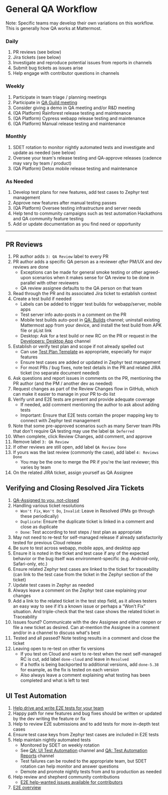 # General QA Workflow
Note: Specific teams may develop their own variations on this workflow. This is generally how QA works at Mattermost.

### Daily
1. PR reviews (see below)
2. Jira tickets (see below)
3. Investigate and reproduce potential issues from reports in channels
4. Submit bug tickets as issues arise
5. Help engage with contributor questions in channels

### Weekly
1. Participate in team triage / planning meetings
2. Participate in [QA Guild meeting](https://community.mattermost.com/core/channels/qa-weekly-meetings)
3. Consider giving a demo in QA meeting and/or R&D meeting
4. (QA Platform) Rainforest release testing and maintenance
5. (QA Platform) Cypress webapp release testing and maintenance
6. (QA Platform) Manual release testing and maintenance

### Monthly
1. SDET rotation to monitor nightly automated tests and investigate and update as needed (see below)
2. Oversee your team's release testing and QA-approve releases (cadence may vary by team / product)
3. (QA Platform) Detox mobile release testing and maintenance


### As Needed
1. Develop test plans for new features, add test cases to Zephyr test management
2. Approve new features after manual testing passes
3. (QA Platform) Oversee testing infrastructure and server needs
4. Help tend to community campaigns such as test automation Hackathons and QA community feature testing
5. Add or update documentation as you find need or opportunity

------------------------------------------
## PR Reviews
1. PR author adds `3: QA Review` label to every PR
2. PR author adds a specific QA person as a reviewer *after* PM/UX and dev reviews are done
   - Exceptions can be made for general smoke testing or other agreed-upon scenarios when it makes sense for QA review to be done in parallel with other reviewers
   - QA review assignee defaults to the QA person on that team
3. Read through the PR and its associated Jira ticket to establish context
4. Create a test build if needed
   - Labels can be added to trigger test builds for webapp/server, mobile apps
   - Test server info auto-posts in a comment on the PR
   - Mobile test builds auto-post in [QA: Builds](https://community.mattermost.com/core/channels/qa-builds) channel; uninstall existing Mattermost app from your device, and install the test build from APK file or pList link
   - Desktop: Ask for a test build or new RC on the PR or request in the [Developers: Desktop App](https://community.mattermost.com/core/channels/desktop-app) channel 
5. Establish or verify test plan and scope if not already spelled out
   - Can use [Test Plan Template](https://docs.google.com/document/d/16w9jMWXRRjuBbkF923Qka02UQyjF5_QI9skNEBb4fQQ) as appropriate, especially for major features
   - Ensure test cases are added or updated in Zephyr test management
   - For most PRs / bug fixes, note test details in the PR and related JIRA ticket (no separate document needed)
6. Ask questions and report issues in comments on the PR, mentioning the PR author (and the PM / another dev as needed)
7. Request changes as part of the Review Changes flow in GitHub, which can make it easier to manage in your PR to-do list
8. Verify unit and E2E tests are present and provide adequate coverage
   - If needed, add comment mentioning the author to ask about adding tests
   - Important: Ensure that E2E tests contain the proper mapping key to connect with Zephyr test management
9. Note that some pre-approved scenarios such as many Server team PRs that don't require QA testing may use the label `QA Deferred` 
10. When complete, click Review Changes, add comment, and approve
11. Remove label `3: QA Review`
12. If other reviews are still open, add label `QA Review Done`
13. If yours was the last review (commonly the case), add label `4: Reviews Done`
    - You may be the one to merge the PR if you're the last reviewer; this varies by team
14. On the related JIRA ticket, assign yourself as QA Assignee

## Verifying and Closing Resolved Jira Tickets
1. [QA-Assigned to you, not-closed](https://mattermost.atlassian.net/issues/?filter=15192)
2. Handling various ticket resolutions
   - `Won't Fix`, `Won't Do`, `Invalid`: Leave in Resolved (PMs go through these periodically)
   - `Duplicate`: Ensure the duplicate ticket is linked in a comment and close as duplicate
   - `Done`: Test according to test steps / test plan as appropriate
3. May not need to re-test for self-managed release if already satisfactorily tested for previous Cloud release
4. Be sure to test across webapp, mobile apps, and desktop app
5. Ensure it is noted in the ticket and test case if any of the expected behavior or the bug itself was environment-specific (e.g. Android-only, Safari-only, etc.)
6. Ensure related Zephyr test cases are linked to the ticket for traceability (can link to the test case from the ticket in the Zephyr section of the ticket)
7. Update test cases in Zephyr as needed
8. Always leave a comment on the Zephyr test case explaining your changes
9. Add a link to the related ticket in the test step field, as it allows testers an easy way to see if it’s a known issue or perhaps a “Won’t Fix” situation.
And triple-check that the test case shows the related ticket in Traceability
10. Issues found? Communicate with the dev Assignee and either reopen or file a new ticket as desired. Can at-mention the Assignee in a comment and/or in a channel to discuss what's best
11. Tested and all passed? Note testing results in a comment and close the ticket
12. Leaving open to re-test on other fix versions
    - If you test on Cloud and want to re-test when the next self-managed RC is cut, add label `done-cloud` and leave in `Resolved`
    - If a hotfix is being backported to additional versions, add `done-5.38` for example, as the fix is tested on each version
    - Also always leave a comment explaining what testing has been completed and what is left to test 

## UI Test Automation
1. [Help drive and write E2E tests for your team](https://developers.mattermost.com/contribute/webapp/end-to-end-tests/)
2. Happy path for new features and bug fixes should be written or updated by the dev writing the feature or fix
3. Help to review E2E submissions and to add tests for more in-depth test cases
4. Ensure test case keys from Zephyr test cases are included in E2E tests
5. Help maintain nightly automated tests
   - Monitored by SDET on weekly rotation
   - See [QA: UI Test Automation](https://community.mattermost.com/core/channels/ui-test-automation) channel and [QA: Test Automation Reports](https://community.mattermost.com/core/channels/qa-test-automation-reports) channel
   - Test failures can be routed to the appropriate team, but SDET rotation can help monitor and answer questions
   - Demote and promote nightly tests from and to production as needed
6. Help review and shepherd community contributions
   - [E2E help-wanted issues available for contributors](https://github.com/mattermost/mattermost-server/issues?utf8=%E2%9C%93&q=is%3Aissue+is%3Aopen+label%3A%22Up+For+Grabs%22+label%3A%22Area%2FE2E+Tests%22+)
7. [E2E overview](https://developers.mattermost.com/contribute/webapp/end-to-end-tests/)
